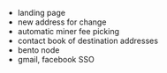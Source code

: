 * landing page
* new address for change
* automatic miner fee picking
* contact book of destination addresses
* bento node
* gmail, facebook SSO
